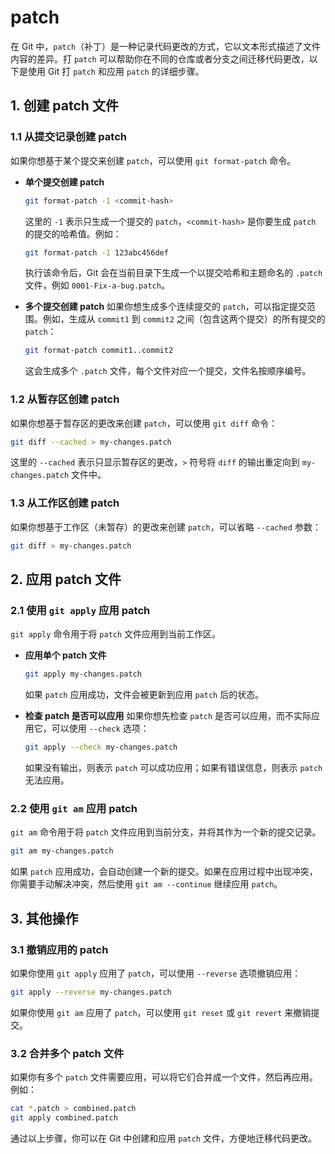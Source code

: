 # patch

在 Git 中，`patch`（补丁）是一种记录代码更改的方式，它以文本形式描述了文件内容的差异。打 `patch` 可以帮助你在不同的仓库或者分支之间迁移代码更改，以下是使用 Git 打 `patch` 和应用 `patch` 的详细步骤。

## 1. 创建 patch 文件

### 1.1 从提交记录创建 patch

如果你想基于某个提交来创建 `patch`，可以使用 `git format-patch` 命令。

- **单个提交创建 patch**

    ```bash
    git format-patch -1 <commit-hash>
    ```

    这里的 `-1` 表示只生成一个提交的 `patch`，`<commit-hash>` 是你要生成 `patch` 的提交的哈希值。例如：

    ```bash
    git format-patch -1 123abc456def
    ```

    执行该命令后，Git 会在当前目录下生成一个以提交哈希和主题命名的 `.patch` 文件，例如 `0001-Fix-a-bug.patch`。
- **多个提交创建 patch**
    如果你想生成多个连续提交的 `patch`，可以指定提交范围。例如，生成从 `commit1` 到 `commit2` 之间（包含这两个提交）的所有提交的 `patch`：

    ```bash
    git format-patch commit1..commit2
    ```

    这会生成多个 `.patch` 文件，每个文件对应一个提交，文件名按顺序编号。

### 1.2 从暂存区创建 patch

如果你想基于暂存区的更改来创建 `patch`，可以使用 `git diff` 命令：

```bash
git diff --cached > my-changes.patch
```

这里的 `--cached` 表示只显示暂存区的更改，`>` 符号将 `diff` 的输出重定向到 `my-changes.patch` 文件中。

### 1.3 从工作区创建 patch

如果你想基于工作区（未暂存）的更改来创建 `patch`，可以省略 `--cached` 参数：

```bash
git diff > my-changes.patch
```

## 2. 应用 patch 文件

### 2.1 使用 `git apply` 应用 patch

`git apply` 命令用于将 `patch` 文件应用到当前工作区。

- **应用单个 patch 文件**

    ```bash
    git apply my-changes.patch
    ```

    如果 `patch` 应用成功，文件会被更新到应用 `patch` 后的状态。
- **检查 patch 是否可以应用**
    如果你想先检查 `patch` 是否可以应用，而不实际应用它，可以使用 `--check` 选项：

    ```bash
    git apply --check my-changes.patch
    ```

    如果没有输出，则表示 `patch` 可以成功应用；如果有错误信息，则表示 `patch` 无法应用。

### 2.2 使用 `git am` 应用 patch

`git am` 命令用于将 `patch` 文件应用到当前分支，并将其作为一个新的提交记录。

```bash
git am my-changes.patch
```

如果 `patch` 应用成功，会自动创建一个新的提交。如果在应用过程中出现冲突，你需要手动解决冲突，然后使用 `git am --continue` 继续应用 `patch`。

## 3. 其他操作

### 3.1 撤销应用的 patch

如果你使用 `git apply` 应用了 `patch`，可以使用 `--reverse` 选项撤销应用：

```bash
git apply --reverse my-changes.patch
```

如果你使用 `git am` 应用了 `patch`，可以使用 `git reset` 或 `git revert` 来撤销提交。

### 3.2 合并多个 patch 文件

如果你有多个 `patch` 文件需要应用，可以将它们合并成一个文件，然后再应用。例如：

```bash
cat *.patch > combined.patch
git apply combined.patch
```

通过以上步骤，你可以在 Git 中创建和应用 `patch` 文件，方便地迁移代码更改。

